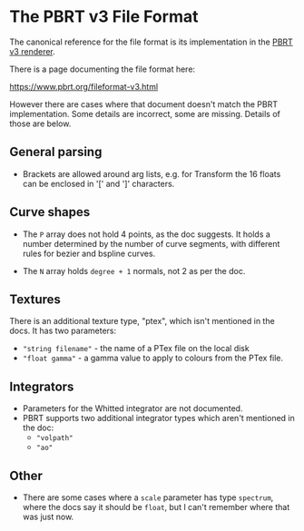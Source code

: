 The PBRT v3 File Format
=======================

The canonical reference for the file format is its implementation in the 
[PBRT v3 renderer](https://github.com/mmp/pbrt-v3).

There is a page documenting the file format here:

https://www.pbrt.org/fileformat-v3.html

However there are cases where that document doesn't match the PBRT
implementation. Some details are incorrect, some are missing. Details of those
are below.


General parsing
---------------

* Brackets are allowed around arg lists, e.g. for Transform the 16 floats can
  be enclosed in '[' and ']' characters.


Curve shapes
------------

* The `P` array does not hold 4 points, as the doc suggests. It holds a number 
  determined by the number of curve segments, with different rules for bezier 
  and bspline curves.

* The `N` array holds `degree + 1` normals, not 2 as per the doc.


Textures
--------

There is an additional texture type, "ptex", which isn't mentioned in the
docs. It has two parameters:
* `"string filename"` - the name of a PTex file on the local disk
* `"float gamma"` - a gamma value to apply to colours from the PTex file.


Integrators
-----------

* Parameters for the Whitted integrator are not documented.
* PBRT supports two additional integrator types which aren't mentioned in the doc:
  * `"volpath"`
  * `"ao"`


Other
-----

* There are some cases where a `scale` parameter has type `spectrum`, where the
  docs say it should be `float`, but I can't remember where that was just now.
